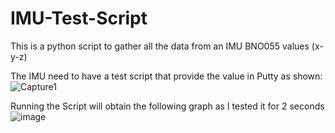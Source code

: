 # IMU-Test-Script
This is a python script to gather all the data from an IMU BNO055 values (x-y-z) 

The IMU need to have a test script that provide the value in Putty as shown:
![Capture1](https://user-images.githubusercontent.com/38174809/116764525-3c052e00-a9d6-11eb-8b43-c26c8f40f475.PNG)

Running the Script will obtain the following graph as I tested it for 2 seconds
![image](https://user-images.githubusercontent.com/38174809/116764476-09f3cc00-a9d6-11eb-93f1-d881dc37bebd.png)
